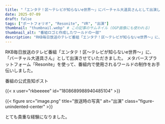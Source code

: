 ```yaml
---
title: "「エンタテ！区～テレビが知らないe世界～」にバーチャル大道具さんとして出演しました"
date: 2025-07-09
draft: false
tags: ["ポートフォリオ", "Resonite", "VR", "出演"]
thumbnail: "thumbnail.webp" # この記事のサムネイル (OGP画像にも使われる)
thumbnail_alt: "番組ロゴと作成したワールドの一部"
description: "RKB毎日放送のテレビ番組「エンタテ！区～テレビが知らないe世界～」に、Resoniteでワールドを制作する「バーチャル大道具さん」として出演させていただきました。"
---
```


RKB毎日放送のテレビ番組「エンタテ！区～テレビが知らないe世界～」に、「バーチャル大道具さん」として出演させていただきました。
メタバースプラットフォーム「Resonite」を使って、番組内で使用されるワールドの制作をお手伝いしました。

番組の公式告知ポスト

{{< x user="rkbeeeee" id="1808689988940485104" >}}

{{< figure src="image.png" title="放送時の写真" alt="出演" class="figure-unindented-center" >}}

とても貴重な経験になりました。
